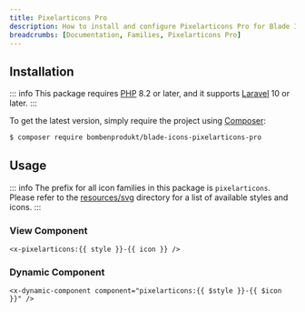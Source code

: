 ```yaml
---
title: Pixelarticons Pro
description: How to install and configure Pixelarticons Pro for Blade Icons.
breadcrumbs: [Documentation, Families, Pixelarticons Pro]
---
```


## Installation

::: info
This package requires [PHP](https://www.php.net/) 8.2 or later, and it supports [Laravel](https://laravel.com/) 10 or later.
:::

To get the latest version, simply require the project using [Composer](https://getcomposer.org/):

```bash
$ composer require bombenprodukt/blade-icons-pixelarticons-pro
```

## Usage

::: info
The prefix for all icon families in this package is `pixelarticons`. Please refer to the [resources/svg](https://github.com/faustbrian/blade-icons-pixelarticons-pro/tree/main/resources/svg) directory for a list of available styles and icons.
:::

### View Component

```blade
<x-pixelarticons:{{ style }}-{{ icon }} />
```

### Dynamic Component

```blade
<x-dynamic-component component="pixelarticons:{{ $style }}-{{ $icon }}" />
```
